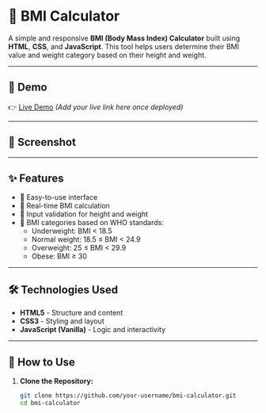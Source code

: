 # 🧮 BMI Calculator

A simple and responsive **BMI (Body Mass Index) Calculator** built using **HTML**, **CSS**, and **JavaScript**. This tool helps users determine their BMI value and weight category based on their height and weight.

---

## 🚀 Demo

👉 [Live Demo](#) *(Add your live link here once deployed)*

---

## 📸 Screenshot

---

## ✨ Features

- 🔹 Easy-to-use interface
- 🔹 Real-time BMI calculation
- 🔹 Input validation for height and weight
- 🔹 BMI categories based on WHO standards:
  - Underweight: BMI < 18.5
  - Normal weight: 18.5 ≤ BMI < 24.9
  - Overweight: 25 ≤ BMI < 29.9
  - Obese: BMI ≥ 30

---

## 🛠️ Technologies Used

- **HTML5** - Structure and content
- **CSS3** - Styling and layout
- **JavaScript (Vanilla)** - Logic and interactivity

---

## 📂 How to Use

1. **Clone the Repository:**
   ```bash
   git clone https://github.com/your-username/bmi-calculator.git
   cd bmi-calculator
